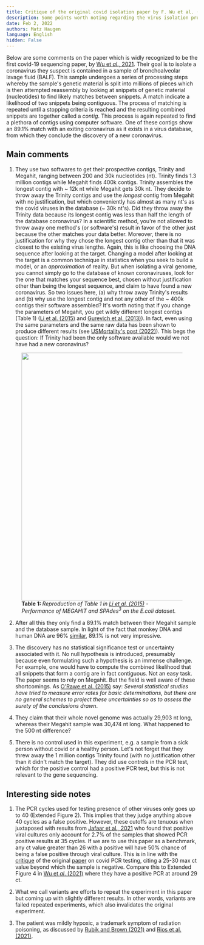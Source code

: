 ```yaml
---
title: Critique of the original covid isolation paper by F. Wu et al. (2020).
description: Some points worth noting regarding the virus isolation procedure used.
date: Feb 2, 2022
authors: Matz Haugen
language: English
hidden: False
---
```


Below are some comments on the paper which is widly recognized to be the first covid-19 sequencing paper, by [Wu et *al*., 2021](https://www.ncbi.nlm.nih.gov/pmc/articles/PMC7094943/pdf/41586_2020_Article_2008.pdf). Their goal is to isolate a coronavirus they suspect is contained in a sample of bronchoalveolar lavage fluid (BALF). This sample undergoes a series of processing steps whereby the sample's genetic material is split into millions of pieces which is then attempted reassembly by looking at snippets of genetic material (nucleotides) to find likely matches between snippets. A match indicate a likelihood of two snippets being contiguous. The process of matching is repeated until a stopping criteria is reached and the resulting combined snippets are together called a *contig*. This process is again repeated to find a plethora of contigs using computer software. One of these contigs show an 89.1% match with an exiting coronavirus as it exists in a virus database, from which they conclude the discovery of a new coronavirus.


Main comments
--------------
1. They use two softwares to get their prospective contigs, Trinity and Megahit, ranging between 200 and 30k nucleotides (nt). Trinity finds 1.3 million contigs while Megahit finds 400k contigs. Trinity assembles the longest contig with ~ 12k nt while Megahit gets 30k nt. They decide to throw away the Trinity contigs and use the *longest* contig from Megahit with no justification, but which conveniently has almost as many nt's as the covid viruses in the database (~ 30k nt's). Did they throw away the Trinity data because its longest contig was less than half the length of the database coronavirus? In a scientific method, you're not allowed to throw away one method's (or software's) result in favor of the other just because the other matches your data better. Moreover, there is no justification for why they chose the longest contig other than that it was closest to the existing virus lengths. Again, this is like choosing the DNA sequence after looking at the target. Changing a model after looking at the target is a common technique in statistics when you seek to build a model, or an *approximation* of reality. But when isolating a viral genome, you cannot simply go to the database of known coronaviruses, look for the one that matches your sequence best, chosen without justification other than being the longest sequence, and claim to have found a new coronavirus. So two issues here, (a) why throw away Trinity's results and (b) why use the longest contig and not any other of the ~ 400k contigs their software assembled? It's worth noting that if you change the parameters of Megahit, you get wildly different longest contigs (Table 1) ([Li et al. (2015)](https://academic.oup.com/bioinformatics/article/31/10/1674/177884) and [Gurevich et al. (2013)](https://academic.oup.com/bioinformatics/article/29/8/1072/228832?login=true)). In fact, even using the same parameters and the same raw data has been shown to produce different results (see [USMortality's post (2022)](https://usmortality.substack.com/p/sars-cov-2-genome-assembly)). This begs the question: If Trinity had been the only software available would we not have had a new coronavirus?

<figure>
<img src="/fan-wu/megahit.png" width="650">
<figcaption> <b> Table 1: </b> <i> Reproduction of Table 1 in <a href=https://academic.oup.com/bioinformatics/article/31/10/1674/177884> Li et al. (2015)</a> - Performance of MEGAHIT and SPAdes<sup>3</sup> on the E.coli dataset. </i> </figcaption>
</figure>

2. After all this they only find a 89.1% match between their Megahit sample and the database sample. In light of the fact that monkey DNA and human DNA are 96% [similar](http://www.differencebetween.info/difference-between-human-and-monkey-dna), 89.1% is not very impressive.

3. The discovery has no statistical significance test or uncertainty associated with it. No null hypothesis is introduced, presumably because even formulating such a hypothesis is an immense challenge. For example, one would have to compute the combined likelihood that all snippets that form a contig are in fact contiguous. Not an easy task. The paper seems to rely on Megahit. But the field is well aware of these shortcomings. As [O'Rawe et al. (2015)](https://www.cell.com/trends/genetics/fulltext/S0168-9525(14)00209-1) say: *Several statistical studies have tried to measure error rates for basic determinations, but there are no general schemes to project these uncertainties so as to assess the surety of the conclusions drawn*.

4. They claim that their whole novel genome was actually 29,903 nt long, whereas their Megahit sample was 30,474 nt long. What happened to the 500 nt difference?

5. There is no control used in this experiment, e.g. a sample from a sick person without covid or a healthy person. Let's not forget that they threw away the 1 million contigs Trinity found (with no justification other than it didn't match the target). They did use controls in the PCR test, which for the positive control had a positive PCR test, but this is not relevant to the gene sequencing.


Interesting side notes
-----------------------
1. The PCR cycles used for testing presence of other viruses only goes up to 40 (Extended Figure 2). This implies that they judge anything above 40 cycles as a false positive. However, these cutoffs are tenuous when juxtaposed with results from [Jafaar et al., 2021](https://academic.oup.com/cid/article/72/11/e921/5912603) who found that positive viral cultures only account for 2.7% of the samples that showed PCR positive results at 35 cycles. If we are to use this paper as a benchmark, any ct value greater than 26 with a positive will have 50% chance of being a false positive through viral culture. This is in line with the [critique](https://cormandrostenreview.com/report/) of the original [paper](https://www.eurosurveillance.org/content/10.2807/1560-7917.ES.2020.25.3.2000045?crawler=true#r2) on covid PCR testing, citing a 25-30 max ct value beyond which the sample is negative. Compare this to Extended Figure 4 in [Wu et *al*. (2021)](https://www.ncbi.nlm.nih.gov/pmc/articles/PMC7094943/pdf/41586_2020_Article_2008.pdf) where they have a positive PCR at around 29 ct.

3. What we call variants are efforts to repeat the experiment in this paper but coming up with slightly different results. In other words, variants are failed repeated experiments, which also invalidates the original experiment.

4. The patient was mildly hypoxic, a trademark symptom of radiation poisoning, as discussed by [Rubik and Brown (2021)](https://www.ncbi.nlm.nih.gov/pmc/articles/PMC8580522/) and [Rios et al. (2021)](https://meridian.allenpress.com/radiation-research/article/195/1/1/446280/Commonalities-Between-COVID-19-and-Radiation).

